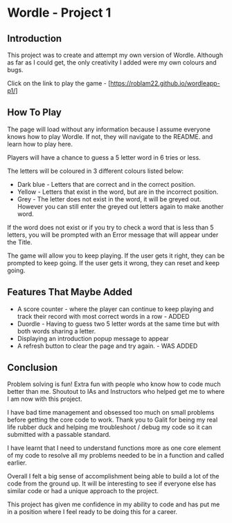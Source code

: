# Wordle - Project 1

## Introduction
This project was to create and attempt my own version of Wordle. Although as far as I could get, the only creativity I added were my own colours and bugs.

Click on the link to play the game - [https://roblam22.github.io/wordleapp-p1/]

## How To Play
The page will load without any information because I assume everyone knows how to play Wordle. If not, they will navigate to the README. and learn how to play here.

Players will have a chance to guess a 5 letter word in 6 tries or less.

The letters will be coloured in 3 different colours listed below:
* Dark blue - Letters that are correct and in the correct position.
* Yellow - Letters that exist in the word, but are in the incorrect position.
* Grey - The letter does not exist in the word, it will be greyed out. However you can still enter the greyed out letters again to make another word.

If the word does not exist or if you try to check a word that is less than 5 letters, you will be prompted with an Error message that will appear under the Title.

The game will allow you to keep playing. If the user gets it right, they can be prompted to keep going. If the user gets it wrong, they can reset and keep going.

## Features That Maybe Added
* A score counter - where the player can continue to keep playing and track their record with most correct words in a row - ADDED
* Duordle - Having to guess two 5 letter words at the same time but with both words sharing a letter.
* Displaying an introduction popup message to appear
* A refresh button to clear the page and try again. - WAS ADDED

## Conclusion
Problem solving is fun! Extra fun with people who know how to code much better than me. Shoutout to IAs and Instructors who helped get me to where I am now with this project.

I have bad time management and obsessed too much on small problems before getting the core code to work. Thank you to Galit for being my real life rubber duck and helping me troubleshoot / debug my code so it can submitted with a passable standard.

I have learnt that I need to understand functions more as one core element of my code to resolve all my problems needed to be in a function and called earlier. 

Overall I felt a big sense of accomplishment being able to build a lot of the code from the ground up. It will be interesting to see if everyone else has similar code or had a unique approach to the project.

This project has given me confidence in my ability to code and has put me in a position where I feel ready to be doing this for a career.